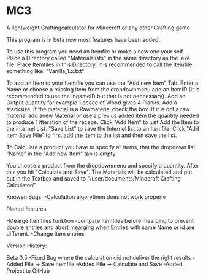 # MC3
A lightweight Craftingcalculator for Minecraft or any other Crafting game

This program is in beta now most features have been added.

To use this program you need an Itemfile or make a new one your self. Place a Directory called "Materialslists" in the same directory as the .exe file. Place Itemfiles in this Directory. It is recommended to call the Itemfile something like: "Vanilla_1.x.txt"

To add an Item to your Itemfile you can use the "Add new Item" Tab. Enter a Name or choose a missing Item from the dropdownmenu add an ItemID (It is recommended to use the IngameID but that is not neccessary). Add an Output quantity for example 1 peace of Wood gives 4 Planks. Add a stacksize. If the material is a Rawmaterial check the box. If it is not a raw material add anew Material or use a previus added item the quantity needed to produce 1 itteration of the recepe. Click "Add Item" to just Add the Item to the internel List. "Save List" to save the Internel list to an Itemfile. Click "Add Item Save File" to first add the Item to the list and then save the list.

To Calculate a product you have to specify all items, that the dropdown list "Name" in the "Add new Item" tab is empty.

You choose a product from the dropdownmenu and specify a quantity. After this you hit "Calculate and Save". The Materials will be calculated and put out in the Textbox and saved to "/user/documents/Minecraft Crafting Calculator/<quantity><Itemname>"


Knowen Bugs:
-Calculation algorythem does not work properly

Planed features:

-Mearge Itemfiles funktion
-compare Itemfiles before mearging to prevent double entries and abort mearging when Entries with same Name or id are different.
-Change Item entries



Version History:

Beta 0.5
-Fixed Bug where the calculation did not deliver the right results
-Added File -> Save Itemfile
-Added File -> Calculate and Save
-Added Project to GitHub
